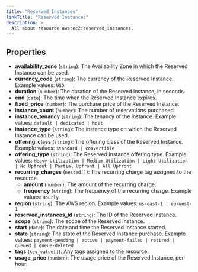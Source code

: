 ```yaml
---
title: "Reserved Instances"
linkTitle: "Reserved Instances"
description: >
  All about resource aws:ec2:reserved_instances.
---
```



## Properties

* **availability_zone**
(`string`):
The Availability Zone in which the Reserved Instance can be used.
* **currency_code**
(`string`):
The currency of the Reserved Instance.
Example values: `USD`
* **duration**
(`number`):
The duration of the Reserved Instance, in seconds.
* **end**
(`date`):
The time when the Reserved Instance expires.
* **fixed_price**
(`number`):
The purchase price of the Reserved Instance.
* **instance_count**
(`number`):
The number of reservations purchased.
* **instance_tenancy**
(`string`):
The tenancy of the instance.
Example values: `default | dedicated | host`
* **instance_type**
(`string`):
The instance type on which the Reserved Instance can be used.
* **offering_class**
(`string`):
The offering class of the Reserved Instance.
Example values: `standard | convertible`
* **offering_type**
(`string`):
The Reserved Instance offering type.
Example values: `Heavy Utilization | Medium Utilization | Light Utilization | No Upfront | Partial Upfront | All Upfront`
* **recurring_charges**
(`nested[]`):
The recurring charge tag assigned to the resource.
    * **amount**
(`number`):
The amount of the recurring charge.
    * **frequency**
(`string`):
The frequency of the recurring charge.
Example values: `Hourly`
* **region**
(`string`):
The AWS region.
Example values: `us-east-1 | eu-west-1`
* **reserved_instances_id**
(`string`):
The ID of the Reserved Instance.
* **scope**
(`string`):
The scope of the Reserved Instance.
* **start**
(`date`):
The date and time the Reserved Instance started.
* **state**
(`string`):
The state of the Reserved Instance purchase.
Example values: `payment-pending | active | payment-failed | retired | queued | queue-deleted`
* **tags**
(`key_value[]`):
Any tags assigned to the resource.
* **usage_price**
(`number`):
The usage price of the Reserved Instance, per hour.

